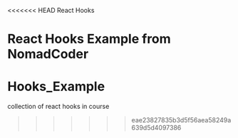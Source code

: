 <<<<<<< HEAD
React Hooks

React Hooks Example from NomadCoder
=======
# Hooks_Example
collection of react hooks in course
>>>>>>> eae23827835b3d5f56aea58249a639d5d4097386
